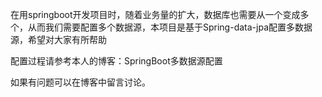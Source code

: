 在用springboot开发项目时，随着业务量的扩大，数据库也需要从一个变成多个，从而我们需要配置多个数据源，本项目是基于Spring-data-jpa配置多数据源，希望对大家有所帮助

配置过程请参考本人的博客：SpringBoot多数据源配置

如果有问题可以在博客中留言讨论。
